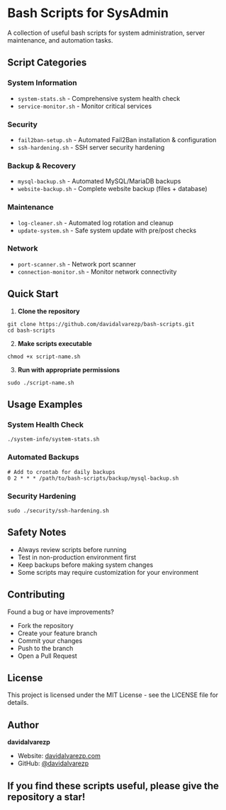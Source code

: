 # Bash Scripts for SysAdmin

A collection of useful bash scripts for system administration, server maintenance, and automation tasks.

## Script Categories

### System Information
- `system-stats.sh` - Comprehensive system health check
- `service-monitor.sh` - Monitor critical services

### Security
- `fail2ban-setup.sh` - Automated Fail2Ban installation & configuration
- `ssh-hardening.sh` - SSH server security hardening

### Backup & Recovery
- `mysql-backup.sh` - Automated MySQL/MariaDB backups
- `website-backup.sh` - Complete website backup (files + database)

### Maintenance
- `log-cleaner.sh` - Automated log rotation and cleanup
- `update-system.sh` - Safe system update with pre/post checks

### Network
- `port-scanner.sh` - Network port scanner
- `connection-monitor.sh` - Monitor network connectivity

## Quick Start

1. **Clone the repository**
```
git clone https://github.com/davidalvarezp/bash-scripts.git
cd bash-scripts
```

2. **Make scripts executable**
```
chmod +x script-name.sh
```

3. **Run with appropriate permissions**
```
sudo ./script-name.sh
```

## Usage Examples

### System Health Check
```
./system-info/system-stats.sh
```

### Automated Backups
```
# Add to crontab for daily backups
0 2 * * * /path/to/bash-scripts/backup/mysql-backup.sh
```

### Security Hardening
```
sudo ./security/ssh-hardening.sh
```

## Safety Notes
- Always review scripts before running
- Test in non-production environment first
- Keep backups before making system changes
- Some scripts may require customization for your environment

## Contributing
Found a bug or have improvements?

- Fork the repository
- Create your feature branch
- Commit your changes
- Push to the branch
- Open a Pull Request

## License
This project is licensed under the MIT License - see the LICENSE file for details.

## Author
**davidalvarezp**

- Website: [davidalvarezp.com](https://davidalvarezp.com)
- GitHub: [@davidalvarezp](https://davidalvarezp.com)

## If you find these scripts useful, please give the repository a star!
